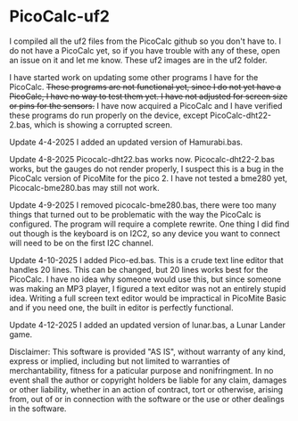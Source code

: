 # PicoCalc-uf2

I compiled all the uf2 files from the PicoCalc github so you don't have to. I do not have a PicoCalc yet, so if you have trouble with any of these, open an issue on it and let me know. These uf2 images are in the uf2 folder.

I have started work on updating some other programs I have for the PicoCalc. ~~These programs are not functional yet, since I do not yet have a PicoCalc, I have no way to test them yet. I have not adjusted for screen size or pins for the sensors.~~ I have now acquired a PicoCalc and I have verified these programs do run properly on the device, except PicoCalc-dht22-2.bas, which is showing a corrupted screen.

Update 4-4-2025
I added an updated version of Hamurabi.bas.

Update 4-8-2025
Picocalc-dht22.bas works now. Picocalc-dht22-2.bas works, but the gauges do not render properly, I suspect this is a bug in the PicoCalc version of PicoMite for the pico 2. I have not tested a bme280 yet, Picocalc-bme280.bas may still not work.

Update 4-9-2025
I removed picocalc-bme280.bas, there were too many things that turned out to be problematic with the way the PicoCalc is configured. The program will require a complete rewrite. One thing I did find out though is the keyboard is on I2C2, so any device you want to connect will need to be on the first I2C channel.

Update 4-10-2025
I added Pico-ed.bas. This is a crude text line editor that handles 20 lines. This can be changed, but 20 lines works best for the PicoCalc. I have no idea why someone would use this, but since someone was making an MP3 player, I figured a text editor was not an entirely stupid idea. Writing a full screen text editor would be impractical in PicoMite Basic and if you need one, the built in editor is perfectly functional.

Update 4-12-2025
I added an updated version of lunar.bas, a Lunar Lander game.

Disclaimer: This software is provided "AS IS", without warranty of any kind, express or implied, including but not limited to warranties of merchantability, fitness for a paticular purpose and nonifringment. In no event shall the author or copyright holders be liable for any claim, damages or other liability, whether in an action of contract, tort or otherwise, arising from, out of or in connection with the software or the use or other dealings in the software.
